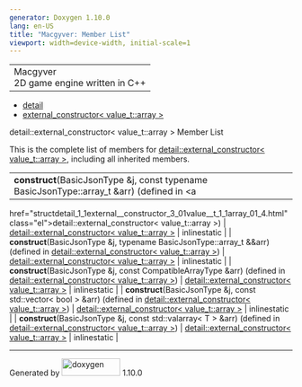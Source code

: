 ```yaml
---
generator: Doxygen 1.10.0
lang: en-US
title: "Macgyver: Member List"
viewport: width=device-width, initial-scale=1
---
```


<div id="top">

<div id="titlearea">

<table data-cellspacing="0" data-cellpadding="0">
<colgroup>
<col style="width: 100%" />
</colgroup>
<tbody>
<tr id="projectrow" class="odd">
<td id="projectalign"><div id="projectname">
Macgyver
</div>
<div id="projectbrief">
2D game engine written in C++
</div></td>
</tr>
</tbody>
</table>

</div>

<div id="main-nav">

</div>

<div id="nav-path" class="navpath">

- <a href="namespacedetail.html" class="el">detail</a>
- <a
  href="structdetail_1_1external__constructor_3_01value__t_1_1array_01_4.html"
  class="el">external_constructor&lt; value_t::array &gt;</a>

</div>

</div>

<div class="header">

<div class="headertitle">

<div class="title">

detail::external_constructor\< value_t::array \> Member List

</div>

</div>

</div>

<div class="contents">

This is the complete list of members for <a
href="structdetail_1_1external__constructor_3_01value__t_1_1array_01_4.html"
class="el">detail::external_constructor&lt; value_t::array &gt;</a>,
including all inherited members.

|                                                                                            |                                                                              |                                                                      |
|--------------------------------------------------------------------------------------------|------------------------------------------------------------------------------|----------------------------------------------------------------------|
| **construct**(BasicJsonType &j, const typename BasicJsonType::array_t &arr) (defined in <a 
 href="structdetail_1_1external__constructor_3_01value__t_1_1array_01_4.html"                
 class="el">detail::external_constructor&lt; value_t::array &gt;</a>)                        | <a                                                                           
                                                                                              href="structdetail_1_1external__constructor_3_01value__t_1_1array_01_4.html"  
                                                                                              class="el">detail::external_constructor&lt; value_t::array &gt;</a>           | <span class="mlabel">inline</span><span class="mlabel">static</span> |
| **construct**(BasicJsonType &j, typename BasicJsonType::array_t &&arr) (defined in <a      
 href="structdetail_1_1external__constructor_3_01value__t_1_1array_01_4.html"                
 class="el">detail::external_constructor&lt; value_t::array &gt;</a>)                        | <a                                                                           
                                                                                              href="structdetail_1_1external__constructor_3_01value__t_1_1array_01_4.html"  
                                                                                              class="el">detail::external_constructor&lt; value_t::array &gt;</a>           | <span class="mlabel">inline</span><span class="mlabel">static</span> |
| **construct**(BasicJsonType &j, const CompatibleArrayType &arr) (defined in <a             
 href="structdetail_1_1external__constructor_3_01value__t_1_1array_01_4.html"                
 class="el">detail::external_constructor&lt; value_t::array &gt;</a>)                        | <a                                                                           
                                                                                              href="structdetail_1_1external__constructor_3_01value__t_1_1array_01_4.html"  
                                                                                              class="el">detail::external_constructor&lt; value_t::array &gt;</a>           | <span class="mlabel">inline</span><span class="mlabel">static</span> |
| **construct**(BasicJsonType &j, const std::vector\< bool \> &arr) (defined in <a           
 href="structdetail_1_1external__constructor_3_01value__t_1_1array_01_4.html"                
 class="el">detail::external_constructor&lt; value_t::array &gt;</a>)                        | <a                                                                           
                                                                                              href="structdetail_1_1external__constructor_3_01value__t_1_1array_01_4.html"  
                                                                                              class="el">detail::external_constructor&lt; value_t::array &gt;</a>           | <span class="mlabel">inline</span><span class="mlabel">static</span> |
| **construct**(BasicJsonType &j, const std::valarray\< T \> &arr) (defined in <a            
 href="structdetail_1_1external__constructor_3_01value__t_1_1array_01_4.html"                
 class="el">detail::external_constructor&lt; value_t::array &gt;</a>)                        | <a                                                                           
                                                                                              href="structdetail_1_1external__constructor_3_01value__t_1_1array_01_4.html"  
                                                                                              class="el">detail::external_constructor&lt; value_t::array &gt;</a>           | <span class="mlabel">inline</span><span class="mlabel">static</span> |

</div>

------------------------------------------------------------------------

<span class="small">Generated
by [<img src="doxygen.svg" class="footer" width="104" height="31"
alt="doxygen" />](https://www.doxygen.org/index.html) 1.10.0</span>
